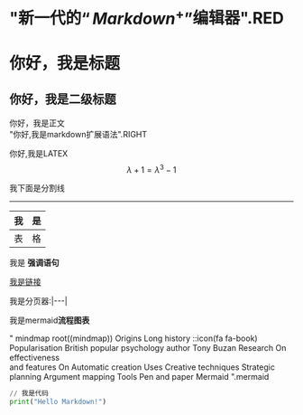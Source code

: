 # "新一代的$“Markdown^+”$编辑器".RED 

# 你好，我是标题

## 你好，我是二级标题

你好，我是正文  
"你好,我是markdown扩展语法".RIGHT 


你好,我是LATEX  
$$
\lambda+1=\lambda^3-1
$$


我下面是分割线

---

| 我      | 是    | 
| -        |  -     |
| 表      |   格  |

我是 **强调语句**

[我是链接](https://bigonion.cn)



我是分页器:|---|

我是mermaid**流程图表** 

"
mindmap
  root((mindmap))
    Origins
      Long history
      ::icon(fa fa-book)
      Popularisation
        British popular psychology author Tony Buzan
    Research
      On effectiveness<br/>and features
      On Automatic creation
        Uses
            Creative techniques
            Strategic planning
            Argument mapping
    Tools
      Pen and paper
      Mermaid
".mermaid 


```py
// 我是代码
print("Hello Markdown!")

```
     
